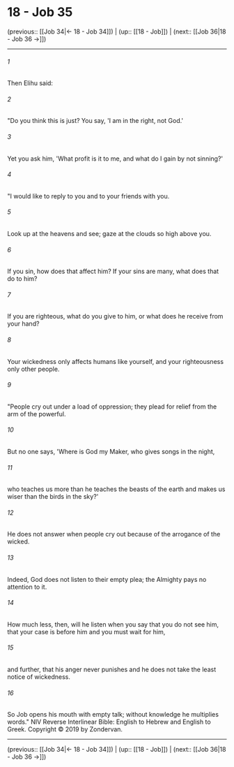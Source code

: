 # 18 - Job 35

(previous:: [[Job 34|← 18 - Job 34]]) | (up:: [[18 - Job]]) | (next:: [[Job 36|18 - Job 36 →]])

***


###### 1 
Then Elihu said: 

###### 2 
"Do you think this is just? You say, 'I am in the right, not God.' 

###### 3 
Yet you ask him, 'What profit is it to me, and what do I gain by not sinning?' 

###### 4 
"I would like to reply to you and to your friends with you. 

###### 5 
Look up at the heavens and see; gaze at the clouds so high above you. 

###### 6 
If you sin, how does that affect him? If your sins are many, what does that do to him? 

###### 7 
If you are righteous, what do you give to him, or what does he receive from your hand? 

###### 8 
Your wickedness only affects humans like yourself, and your righteousness only other people. 

###### 9 
"People cry out under a load of oppression; they plead for relief from the arm of the powerful. 

###### 10 
But no one says, 'Where is God my Maker, who gives songs in the night, 

###### 11 
who teaches us more than he teaches the beasts of the earth and makes us wiser than the birds in the sky?' 

###### 12 
He does not answer when people cry out because of the arrogance of the wicked. 

###### 13 
Indeed, God does not listen to their empty plea; the Almighty pays no attention to it. 

###### 14 
How much less, then, will he listen when you say that you do not see him, that your case is before him and you must wait for him, 

###### 15 
and further, that his anger never punishes and he does not take the least notice of wickedness. 

###### 16 
So Job opens his mouth with empty talk; without knowledge he multiplies words." NIV Reverse Interlinear Bible: English to Hebrew and English to Greek. Copyright © 2019 by Zondervan.

***

(previous:: [[Job 34|← 18 - Job 34]]) | (up:: [[18 - Job]]) | (next:: [[Job 36|18 - Job 36 →]])
